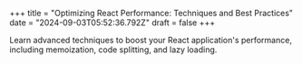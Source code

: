 +++
title = "Optimizing React Performance: Techniques and Best Practices"
date = "2024-09-03T05:52:36.792Z"
draft = false
+++

  Learn advanced techniques to boost your React application's performance, including memoization, code splitting, and lazy loading.
        